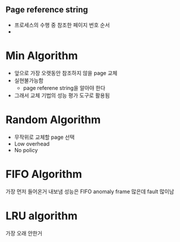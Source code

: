 ## Page reference string 
* 프로세스의 수행 중 참조한 페이지 번호 순서
* 





# Min Algorithm
* 앞으로 가장 오랫동안 참조하지 않을 page 교체
* 실현불가능함
    * page referene string을 알아야 한다
* 그래서 교체 기법의 성능 평가 도구로 활용됨

# Random Algorithm
* 무작위로 교체할 page 선택
* Low overhead
* No policy

# FIFO Algorithm
가장 먼저 들어온거 내보냄
성능은  FIFO anomaly frame 많은데 fault 많이남


# LRU algorithm
가장 오래 안한거
